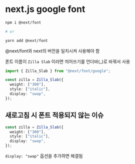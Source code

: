 # next.js google font

```bash
npm i @next/font

# or

yarn add @next/font
```

@next/font와 next의 버전을 일치시켜 사용해야 함

폰트 이름이 `Zilla Slab` 이라면 띄어쓰기를 언더바(\_)로 바꿔서 사용

```typescript
import { Zilla_Slab } from "@next/font/google";

const zilla = Zilla_Slab({
  weight: ["300"],
  style: ["italic"],
  display: "swap",
});
```

## 새로고침 시 폰트 적용되지 않는 이슈

```typescript
const zilla = Zilla_Slab({
  weight: ["300"],
  style: ["italic"],
  display: "swap",
});
```

`display: "swap"` 옵션을 추가하면 해결됨
